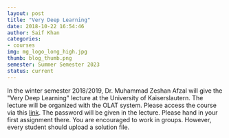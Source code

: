 ```yaml
---
layout: post
title: "Very Deep Learning"
date: 2018-10-22 16:54:46
author: Saif Khan
categories:
- courses
img: mg_logo_long_high.jpg
thumb: blog_thumb.png
semester: Summer Semester 2023
status: current
---
```


In the winter semester 2018/2019, Dr. Muhammad Zeshan Afzal will give the "Very Deep Learning" lecture at the University of Kaiserslautern.
The lecture will be organized with the OLAT system. Please access the course via this [link](https://olat.vcrp.de/auth/RepositoryEntry/2169471196). The password will be given in the lecture.
Please hand in your first assignment there. You are encouraged to work in groups. However, every student should upload a solution file.
